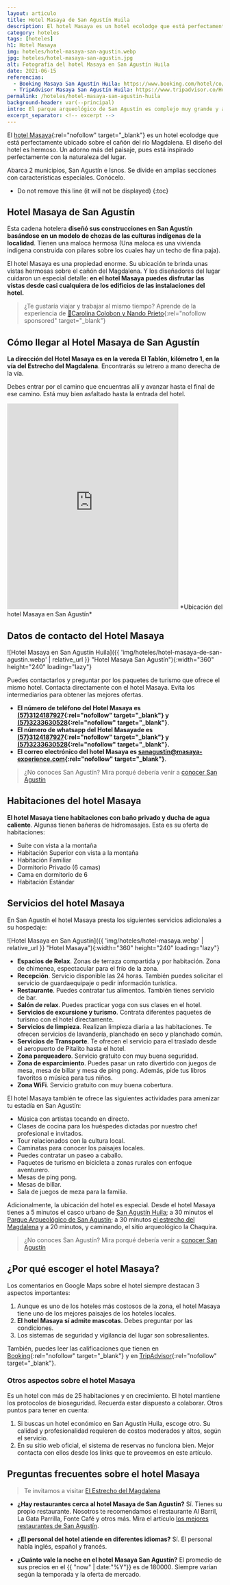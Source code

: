 ```yaml
---
layout: articulo
title: Hotel Masaya de San Agustín Huila
description: El hotel Masaya es un hotel ecolodge que está perfectamente ubicado sobre el cañón del río Magdalena y su arquitectura es hermosa. ¡Conócelo aquí!
category: hoteles
tags: [hoteles]
h1: Hotel Masaya
img: hoteles/hotel-masaya-san-agustin.webp
jpg: hoteles/hotel-masaya-san-agustin.jpg
alt: Fotografía del hotel Masaya en San Agustín Huila
date: 2021-06-15
referencias:
  - Booking Masaya San Agustín Huila: https://www.booking.com/hotel/co/masaya-hostel-san-agustin.es.html
  - TripAdvisor Masaya San Agustín Huila: https://www.tripadvisor.co/Hotel_Review-g445060-d13154689-Reviews-Masaya_Hostel_San_Agustin-San_Agustin_Huila_Department.html
permalink: /hoteles/hotel-masaya-san-agustin-huila
background-header: var(--principal)
intro: El parque arqueológico de San Agustín es complejo muy grande y atractivo.
excerpt_separator: <!-- excerpt -->
---
```

El [hotel Masaya](https://www.masaya-experience.com/san-agustin/ "Página web del hotel Masaya"){:rel="nofollow" target="_blank"} es un hotel ecolodge que está perfectamente ubicado sobre el cañón del río Magdalena. El diseño del hotel es hermoso. Un adorno más del paisaje, pues está inspirado perfectamente con la naturaleza del lugar.

Abarca 2 municipios, San Agustín e Isnos. Se divide en amplias secciones con características especiales. Conócelo.

<!-- excerpt -->

* Do not remove this line (it will not be displayed)
{:toc}

## Hotel Masaya de San Agustín

Esta cadena hotelera **diseñó sus construcciones en San Agustín basándose en un modelo de chozas de las culturas indígenas de la localidad**. Tienen una maloca hermosa (Una maloca es una vivienda indígena construida con pilares sobre los cuales hay un techo de fina paja).

El hotel Masaya es una propiedad enorme. Su ubicación te brinda unas vistas hermosas sobre el cañón del Magdalena. Y los diseñadores del lugar cuidaron un especial detalle: **en el hotel Masaya puedes disfrutar las vistas desde casi cualquiera de los edificios de las instalaciones del hotel.**

>¿Te gustaría viajar y trabajar al mismo tiempo? Aprende de la experiencia de [🎒Carolina Colobon y Nando Prieto](https://go.hotmart.com/Y72308599B?dp=1){:rel="nofollow sponsored" target="_blank"}

## Cómo llegar al Hotel Masaya de San Agustín

**La dirección del Hotel Masaya es en la vereda El Tablón, kilómetro 1, en la vía del Estrecho del Magdalena**. Encontrarás su letrero a mano derecha de la vía.

Debes entrar por el camino que encuentras allí y avanzar hasta el final de ese camino. Está muy bien asfaltado hasta la entrada del hotel.

<iframe src="https://www.google.com/maps/embed?pb=!1m18!1m12!1m3!1d15950.646512512221!2d-76.282667!3d1.8839732!2m3!1f0!2f0!3f0!3m2!1i1024!2i768!4f13.1!3m3!1m2!1s0x8e25707f01ae31c7%3A0xccd64e01b1e32fe2!2sMasaya%20San%20Agust%C3%ADn!5e0!3m2!1ses-419!2sco!4v1656429101495!5m2!1ses-419!2sco" width="400" height="480" style="border:0;" allowfullscreen="" loading="lazy" referrerpolicy="no-referrer-when-downgrade"></iframe>
*Ubicación del hotel Masaya en San Agustín*

## Datos de contacto del Hotel Masaya

![Hotel Masaya en San Agustín Huila]({{ 'img/hoteles/hotel-masaya-de-san-agustin.webp' | relative_url }} "Hotel Masaya San Agustín"){:width="360" height="240" loading="lazy"}

Puedes contactarlos y preguntar por los paquetes de turismo que ofrece el mismo hotel. Contacta directamente con el hotel Masaya. Evita los intermediarios para obtener las mejores ofertas.

* **El número de teléfono del Hotel Masaya es [(57)3124187927](tel:+573124187927){:rel="nofollow" target="_blank"} y [(57)3233630528](tel:+573233630528){:rel="nofollow" target="_blank"}**.
* **El número de whatsapp del Hotel Masayade es [(57)3124187927](https://wa.me/573124187927){:rel="nofollow" target="_blank"} y [(57)3233630528](https://wa.me/573233630528){:rel="nofollow" target="_blank"}.**
* **El correo electrónico del hotel Masaya es [sanagustin@masaya-experience.com](mailto:sanagustin@masaya-experience.com){:rel="nofollow" target="_blank"}**.

>¿No conoces San Agustín? Mira porqué debería venir a [conocer San Agustín]({{site.baseurl}}/visita-san-agustin-huila)

## Habitaciones del hotel Masaya

**El hotel Masaya tiene habitaciones con baño privado y ducha de agua caliente**. Algunas tienen bañeras de hidromasajes. Esta es su oferta de habitaciones:

* Suite con vista a la montaña
* Habitación Superior con vista a la montaña
* Habitación Familiar
* Dormitorio Privado (6 camas)
* Cama en dormitorio de 6
* Habitación Estándar

## Servicios del hotel Masaya

En San Agustín el hotel Masaya presta los siguientes servicios adicionales a su hospedaje:

![Hotel Masaya en San Agustín]({{ 'img/hoteles/hotel-masaya.webp' | relative_url }} "Hotel Masaya"){:width="360" height="240" loading="lazy"}

* **Espacios de Relax**. Zonas de terraza compartida y por habitación. Zona de chimenea, espectacular para el frío de la zona.
* **Recepción**. Servicio disponible las 24 horas. También puedes solicitar el servicio de guardaequipaje o pedir información turística.
* **Restaurante**. Puedes contratar tus alimentos. También tienes servicio de bar.
* **Salón de relax**. Puedes practicar yoga con sus clases en el hotel.
* **Servicios de excursione y turismo**. Contrata diferentes paquetes de turismo con el hotel directamente.
* **Servicios de limpieza**. Realizan limpieza diaria a las habitaciones. Te ofrecen servicios de lavandería, planchado en seco y planchado común.
* **Servicios de Transporte**. Te ofrecen el servicio para el traslado desde el aeropuerto de Pitalito hasta el hotel.
* **Zona parqueadero**. Servicio gratuito con muy buena seguridad.
* **Zona de esparcimiento**. Puedes pasar un rato divertido con juegos de mesa, mesa de billar y mesa de ping pong. Además, pide tus libros favoritos o música para tus niños.
* **Zona WiFi**. Servicio gratuito con muy buena cobertura.

El hotel Masaya también te ofrece las siguientes actividades para amenizar tu estadía en San Agustín:

* Música con artistas tocando en directo.
* Clases de cocina para los huéspedes dictadas por nuestro chef profesional e invitados.
* Tour relacionados con la cultura local.
* Caminatas para conocer los paisajes locales.
* Puedes contratar un paseo a caballo.
* Paquetes de turismo en bicicleta a zonas rurales con enfoque aventurero.
* Mesas de ping pong.
* Mesas de billar.
* Sala de juegos de meza para la familia.

Adicionalmente, la ubicación del hotel es especial. Desde el hotel Masaya tienes a 5 minutos el casco urbano de [San Agustín Huila]({{site.baseurl}}/visita-san-agustin-huila "Artículo sobre San Agustín Huila"); a 30 minutos el [Parque Arqueológico de San Agustín]({{site.baseurl}}/parque-arqueologico-san-agustin-huila "Artículo sobre el parque arqueológico de San Agustín Huila"); a 30 minutos [el estrecho del Magdalena]({{site.baseurl}}/estrecho-rio-magdalena "Artículo sobre el Estrecho del Magdalena") y a 20 minutos, y caminando, el sitio arqueológico la Chaquira.

>¿No conoces San Agustín? Mira porqué debería venir a [conocer San Agustín]({{site.baseurl}}/visita-san-agustin-huila)

## ¿Por qué escoger el hotel Masaya?

Los comentarios en Google Maps sobre el hotel siempre destacan 3 aspectos importantes:

1. Aunque es uno de los hoteles más costosos de la zona, el hotel Masaya tiene uno de los mejores paisajes de los hoteles locales.
2. **El hotel Masaya sí admite mascotas**. Debes preguntar por las condiciones.
3. Los sistemas de seguridad y vigilancia del lugar son sobresalientes.

También, puedes leer las calificaciones que tienen en [Booking](https://www.booking.com/hotel/co/masaya-hostel-san-agustin.es.html){:rel="nofollow" target="_blank"} y en [TripAdvisor](https://www.tripadvisor.co/Hotel_Review-g445060-d13154689-Reviews-Masaya_Hostel_San_Agustin-San_Agustin_Huila_Department.html){:rel="nofollow" target="_blank"}.

### Otros aspectos sobre el hotel Masaya

Es un hotel con más de 25 habitaciones y en crecimiento. El hotel mantiene los protocolos de bioseguridad. Recuerda estar dispuesto a colaborar. Otros puntos para tener en cuenta:

1. Si buscas un hotel económico en San Agustín Huila, escoge otro. Su calidad y profesionalidad requieren de costos moderados y altos, según el servicio.
2. En su sitio web oficial, el sistema de reservas no funciona bien. Mejor contacta con ellos desde los links que te proveemos en este artículo.

## Preguntas frecuentes sobre el hotel Masaya

>Te invitamos a visitar [El Estrecho del Magdalena]({{site.baseurl}}/estrecho-rio-magdalena)

* **¿Hay restaurantes cerca al hotel Masaya de San Agustin?** Sí. Tienes su propio restaurante. Nosotros te recomendamos el restaurante Al Barril, La Gata Parrilla, Fonte Café y otros más. Mira el artículo [los mejores restaurantes de San Agustín]({{site.baseurl}}/mejores-restaurantes-san-agustin "Artículo sobre los mejores restaurantes de San Agustín").

* **¿El personal del hotel atiende en diferentes idiomas?** Sí. El personal habla inglés, español y francés.

* **¿Cuánto vale la noche en el hotel Masaya San Agustín?** El promedio de sus precios en el {{ "now" | date:"%Y"}} es de 180000. Siempre varían según la temporada y la oferta de mercado.
